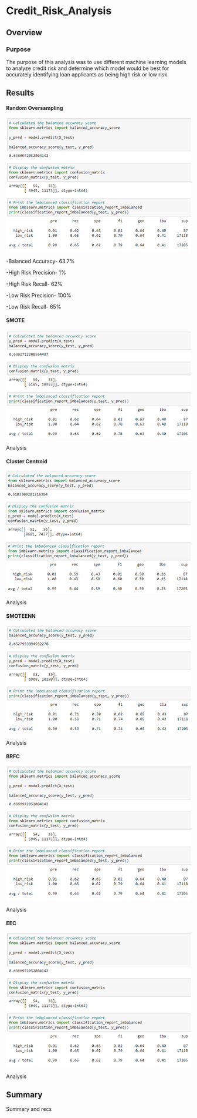 # Credit_Risk_Analysis
## Overview
### Purpose
The purpose of this analysis was to use different machine learning models to analyze credit risk and determine which model would be best for accurately identifying loan applicants as being high risk or low risk.

## Results

#### Random Oversampling

![Oversampling](https://github.com/RBarbush84/Credit_Risk_Analysis/blob/main/Resources/Oversampling.png)

-Balanced Accuracy- 63.7%

-High Risk Precision- 1%

-High Risk Recall- 62%

-Low Risk Precision- 100%

-Low Risk Recall- 65%

#### SMOTE

![SMOTE](https://github.com/RBarbush84/Credit_Risk_Analysis/blob/main/Resources/SMOTE.png)

Analysis

#### Cluster Centroid

![Cluster_Centroid](https://github.com/RBarbush84/Credit_Risk_Analysis/blob/main/Resources/Undersampling.png)

Analysis

#### SMOTEENN

![SMOTEENN](https://github.com/RBarbush84/Credit_Risk_Analysis/blob/main/Resources/SMOTEENN.png)

Analysis

#### BRFC

![BRFC](https://github.com/RBarbush84/Credit_Risk_Analysis/blob/main/Resources/Oversampling.png)

Analysis

#### EEC

![EEC](https://github.com/RBarbush84/Credit_Risk_Analysis/blob/main/Resources/Oversampling.png)

Analysis

## Summary

Summary and recs

